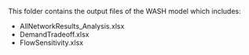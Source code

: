 This folder contains the output files of the WASH model which includes:
* AllNetworkResults_Analysis.xlsx
* DemandTradeoff.xlsx
* FlowSensitivity.xlsx
